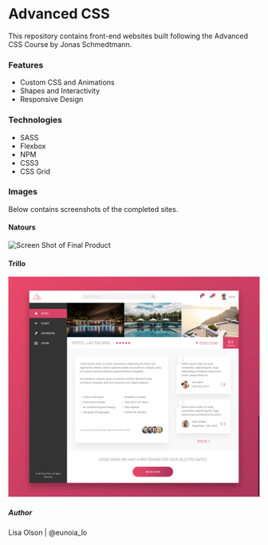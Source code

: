 # Advanced CSS
This repository contains front-end websites built following the Advanced CSS Course by Jonas Schmedtmann.  

### Features
- Custom CSS and Animations
- Shapes and Interactivity 
- Responsive Design

### Technologies
- SASS
- Flexbox
- NPM
- CSS3
- CSS Grid

### Images
Below contains screenshots of the completed sites.

#### Natours
![Screen Shot of Final Product](images/natours_full.png)


#### Trillo
![Screen Shot of Final Product](images/trillo.png)


##### Author
Lisa Olson | @eunoia_lo
